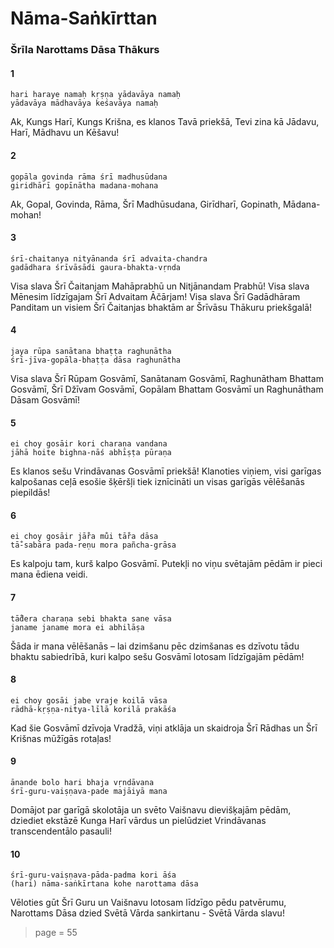 # Nāma-Saṅkīrttan

### Šrīla Narottams Dāsa Thākurs

#### 1

    hari haraye namaḥ kṛṣṇa yādavāya namaḥ
    yādavāya mādhavāya keśavāya namaḥ

Ak, Kungs Harī, Kungs Krišna, es klanos Tavā priekšā, Tevi zina kā Jādavu, Harī, Mādhavu un Kēšavu!

#### 2

    gopāla govinda rāma śrī madhusūdana
    giridhārī gopīnātha madana-mohana

Ak, Gopal, Govinda, Rāma, Šrī Madhūsudana, Girīdharī, Gopinath, Mādana-mohan!

#### 3

    śrī-chaitanya nityānanda śrī advaita-chandra
    gadādhara śrīvāsādi gaura-bhakta-vṛnda

Visa slava Šrī Čaitanjam Mahāprabhū un Nitjānandam Prabhū! Visa slava Mēnesim līdzīgajam Šrī Advaitam Āčārjam! Visa slava Šrī Gadādhāram Panditam un visiem Šrī Čaitanjas bhaktām ar Šrīvāsu Thākuru priekšgalā!

#### 4

    jaya rūpa sanātana bhaṭṭa raghunātha
    śrī-jīva-gopāla-bhaṭṭa dāsa raghunātha

Visa slava Šrī Rūpam Gosvāmī, Sanātanam Gosvāmī, Raghunātham Bhattam Gosvāmī, Šrī Džīvam Gosvāmī, Gopālam Bhattam Gosvāmī un Raghunātham Dāsam Gosvāmī!

#### 5

    ei choy gosāir kori charaṇa vandana
    jāhā hoite bighna-nāś abhīṣṭa pūraṇa

Es klanos sešu Vrindāvanas Gosvāmī priekšā! Klanoties viņiem, visi garīgas kalpošanas ceļā esošie šķēršļi tiek iznīcināti un visas garīgās vēlēšanās piepildās!

#### 6

    ei choy gosāir jā̐ra mu̐i tā̐ra dāsa
    tā̐-sabāra pada-reṇu mora pañcha-grāsa

Es kalpoju tam, kurš kalpo Gosvāmī. Putekļi no viņu svētajām pēdām ir pieci mana ēdiena veidi.

#### 7

    tā̐dera charaṇa sebi bhakta sane vāsa
    janame janame mora ei abhilāṣa

Šāda ir mana vēlēšanās – lai dzimšanu pēc dzimšanas es dzīvotu tādu bhaktu sabiedrībā, kuri kalpo sešu Gosvāmī lotosam līdzīgajām pēdām!

#### 8

    ei choy gosāi jabe vraje koilā vāsa
    rādhā-kṛṣṇa-nitya-līlā korilā prakāśa

Kad šie Gosvāmī dzīvoja Vradžā, viņi atklāja un skaidroja Šrī Rādhas un Šrī Krišnas mūžīgās rotaļas!

#### 9

    ānande bolo hari bhaja vṛndāvana
    śrī-guru-vaiṣṇava-pade majāiyā mana

Domājot par garīgā skolotāja un svēto Vaišnavu dievišķajām pēdām, dziediet ekstāzē Kunga Harī vārdus un pielūdziet Vrindāvanas transcendentālo pasauli!

#### 10

    śrī-guru-vaiṣṇava-pāda-padma kori āśa
    (hari) nāma-saṅkīrtana kohe narottama dāsa

Vēloties gūt Šrī Guru un Vaišnavu lotosam līdzīgo pēdu patvērumu, Narottams Dāsa dzied Svētā Vārda sankirtanu - Svētā Vārda slavu!


> page = 55
